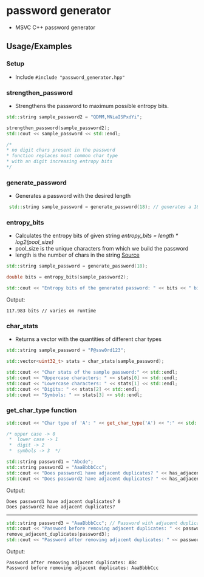 # password generator
- MSVC C++ password generator 
## Usage/Examples
### Setup
- Include ``` #include "password_generator.hpp" ``` 
### strengthen_password
- Strengthens the password to maximum possible entropy bits.
```cpp
std::string sample_password2 = "QDMM,MNiaISPxdYi";

strengthen_password(sample_password2);
std::cout << sample_password << std::endl;

/*
* no digit chars present in the password
* function replaces most common char type 
* with an digit increasing entropy bits
*/
```
### generate_password
- Generates a password with the desired length
```cpp
 std::string sample_password = generate_password(18); // generates a 18-char-password
```
### entropy_bits
- Calculates the entropy bits of given string
*entropy_bits = length * log2(pool_size)*
- pool_size is the unique characters from which we build the password
- length is the number of chars in the string
[Source](https://www.omnicalculator.com/other/password-entropy)

```cpp
std::string sample_password = generate_password(18);

double bits = entropy_bits(sample_password2);

std::cout << "Entropy bits of the generated password: " << bits << " bits" << std::endl;
```
Output:
```
117.983 bits // varies on runtime
```
### char_stats
- Returns a vector with the quantities of different char types
```cpp
std::string sample_password = "P@ssw0rd123";

std::vector<uint32_t> stats = char_stats(sample_password);

std::cout << "Char stats of the sample password:" << std::endl;
std::cout << "Uppercase characters: " << stats[0] << std::endl;
std::cout << "Lowercase characters: " << stats[1] << std::endl;
std::cout << "Digits: " << stats[2] << std::endl;
std::cout << "Symbols: " << stats[3] << std::endl;
```
### get_char_type function
```cpp
std::cout << "Char type of 'A': " << get_char_type('A') << ":" << std::endl;

/* upper case -> 0
 *  lower case -> 1
 *  digit -> 2
 *  symbols -> 3  */
```
```cpp
std::string password1 = "Abcde";
std::string password2 = "AaaBbbbCcc";
std::cout << "Does password1 have adjacent duplicates? " << has_adjacent_duplicates(password1) << std::endl;
std::cout << "Does password2 have adjacent duplicates? " << has_adjacent_duplicates(password2) << std::endl;
```
Output:
```
Does password1 have adjacent duplicates? 0
Does password2 have adjacent duplicates? 
```
---
```cpp
std::string password3 = "AaaBbbbCcc"; // Password with adjacent duplicates
std::cout << "Password before removing adjacent duplicates: " << password3 << std::endl;
remove_adjacent_duplicates(password3);
std::cout << "Password after removing adjacent duplicates: " << password3 << std::endl;
```
Output:
```
Password after removing adjacent duplicates: ABc
Password before removing adjacent duplicates: AaaBbbbCcc
```
